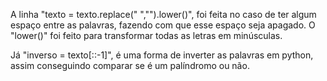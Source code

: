 A linha "texto = texto.replace(" ","").lower()", foi feita no caso de ter algum espaço entre as palavras, fazendo com que esse espaço seja apagado. O "lower()" foi feito para transformar todas as letras em minúsculas.

Já "inverso = texto[::-1]", é uma forma de inverter as palavras em python, assim conseguindo comparar se é um palíndromo ou não.
